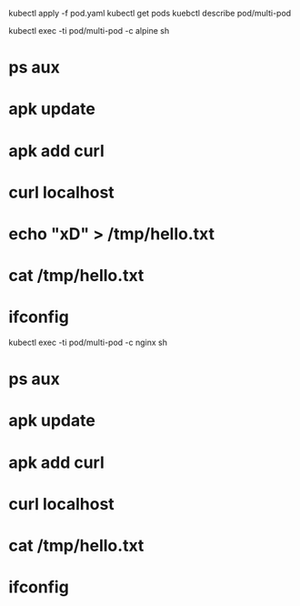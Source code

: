 kubectl apply -f pod.yaml
kubectl get pods
kuebctl describe pod/multi-pod

kubectl exec -ti pod/multi-pod -c alpine sh
# ps aux
# apk update
# apk add curl
# curl localhost
# echo "xD" > /tmp/hello.txt
# cat /tmp/hello.txt
# ifconfig

kubectl exec -ti pod/multi-pod -c nginx sh
# ps aux
# apk update
# apk add curl
# curl localhost
# cat /tmp/hello.txt
# ifconfig
